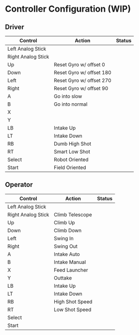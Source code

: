# Controller Configuration (WIP)

## Driver

| Control | Action | Status |
| --- | --- | --- |
| Left Analog Stick  |||
| Right Analog Stick |||
| Up |Reset Gyro w/ offset 0||
| Down |Reset Gyro w/ offset 180||
| Left |Reset Gyro w/ offset 270||
| Right |Reset Gyro w/ offset 90||
| A |Go into slow||
| B |Go into normal||
| X |||
| Y |||
| LB |Intake Up||
| LT |Intake Down||
| RB |Dumb High Shot||
| RT |Smart Low Shot||
| Select |Robot Oriented||
| Start |Field Oriented||

## Operator

| Control | Action | Status |
| --- | --- | --- |
| Left Analog Stick  |||
| Right Analog Stick |Climb Telescope||
| Up |Climb Up||
| Down |Climb Down||
| Left |Swing In||
| Right |Swing Out||
| A |Intake Auto||
| B |Intake Manual||
| X |Feed Launcher||
| Y |Outtake||
| LB |Intake Up||
| LT |Intake Down||
| RB |High Shot Speed||
| RT |Low Shot Speed||
| Select |||
| Start |||